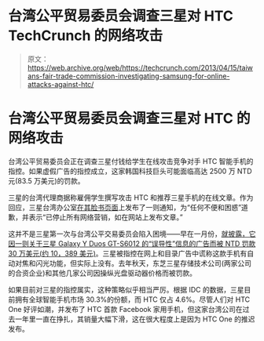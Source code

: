 # 台湾公平贸易委员会调查三星对 HTC TechCrunch 的网络攻击

> 原文：<https://web.archive.org/web/https://techcrunch.com/2013/04/15/taiwans-fair-trade-commission-investigating-samsung-for-online-attacks-against-htc/>

# 台湾公平贸易委员会调查三星对 HTC 的网络攻击

台湾公平贸易委员会正在调查三星付钱给学生在线攻击竞争对手 HTC 智能手机的指控。如果虚假广告的指控成立，这家韩国科技巨头可能面临高达 2500 万 NTD 元(83.5 万美元)的罚款。

三星的台湾代理商据称雇佣学生撰写攻击 HTC 和推荐三星手机的在线文章。作为回应，三星台湾办公室[在其脸书页面](https://web.archive.org/web/20221003041731/https://www.facebook.com/SamsungTaiwan/posts/549648761741734)上发布了一则通知，为“任何不便和困惑”道歉，并表示“已停止所有网络营销，如在网站上发布文章。”

这并不是三星第一次与台湾公平交易委员会陷入困境——早在一月份，[就披露，它因一则关于三星 Galaxy Y Duos GT-S6012 的“误导性”信息的广告而被 NTD 罚款 30 万美元(约 10，389 美元)](https://web.archive.org/web/20221003041731/https://beta.techcrunch.com/2013/01/10/samsung-fined-by-taiwans-fair-trade-commission-for-misleading-advertising/)。三星被指控在网上和目录广告中谎称这款手机有自动对焦和闪光功能，但实际上没有。去年秋天，东芝三星存储技术公司(两家公司的合资企业)和其他几家公司因操纵光盘驱动器价格而被罚款。

如果目前对三星的指控属实，这种策略似乎相当严厉。根据 IDC 的数据，三星目前拥有全球智能手机市场 30.3%的份额，而 HTC 仅占 4.6%。尽管人们对 HTC One 好评如潮，并发布了 HTC 首款 Facebook 家用手机，但这家台湾公司在过去一年里一直在挣扎，其销量大幅下滑，这在很大程度上是因为 HTC One 的推迟发布。